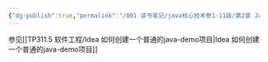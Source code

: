 ```yaml
---
{"dg-publish":true,"permalink":"/001 读书笔记/java核心技术卷1-11版/第2掌 Java程序设计环境/2.3 使用集成开发环境/","dgPassFrontmatter":true,"created":"2024-03-06T16:57:25.637+08:00","updated":"2024-06-01T10:30:00.832+08:00"}
---
```


参见[[TP311.5 软件工程/Idea 如何创建一个普通的java-demo项目\|Idea 如何创建一个普通的java-demo项目]]
